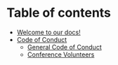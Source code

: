 # Table of contents

* [Welcome to our docs!](README.md)
* [Code of Conduct](code-of-conduct/README.md)
  * [General Code of Conduct](code-of-conduct/general-code-of-conduct.md)
  * [Conference Volunteers](code-of-conduct/conference-volunteers.md)

